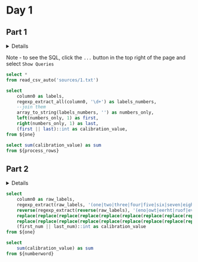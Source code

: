 # Day 1

## Part 1

<Details title="Full Problem Text">

--- Day 1: Trebuchet?! ---

Something is wrong with global snow production, and you've been selected to take a look. The Elves have even given you a map; on it, they've used stars to mark the top fifty locations that are likely to be having problems.

You've been doing this long enough to know that to restore snow operations, you need to check all fifty stars by December 25th.

Collect stars by solving puzzles. Two puzzles will be made available on each day in the Advent calendar; the second puzzle is unlocked when you complete the first. Each puzzle grants one star. Good luck!

You try to ask why they can't just use a weather machine ("not powerful enough") and where they're even sending you ("the sky") and why your map looks mostly blank ("you sure ask a lot of questions") and hang on did you just say the sky ("of course, where do you think snow comes from") when you realize that the Elves are already loading you into a trebuchet ("please hold still, we need to strap you in").

As they're making the final adjustments, they discover that their calibration document (your puzzle input) has been amended by a very young Elf who was apparently just excited to show off her art skills. Consequently, the Elves are having trouble reading the values on the document.

The newly-improved calibration document consists of lines of text; each line originally contained a specific calibration value that the Elves now need to recover. On each line, the calibration value can be found by combining the first digit and the last digit (in that order) to form a single two-digit number.

For example:

|  |
| :- | 
| 1abc2 |
| pqr3stu8vwx | 
| a1b2c3d4e5f | 
| treb7uchet | 

In this example, the calibration values of these four lines are 12, 38, 15, and 77. Adding these together produces 142.

Consider your entire calibration document. What is the sum of all of the calibration values?


</Details>

<Alert status=info>

Note - to see the SQL, click the `...` button in the top right of the page and select `Show Queries`

</Alert>




```sql one
select * 
from read_csv_auto('sources/1.txt')
```

```sql process_rows
select 
    column0 as labels,
    regexp_extract_all(column0, '\d+') as labels_numbers,
    --join them
    array_to_string(labels_numbers, '') as numbers_only,
    left(numbers_only, 1) as first,
    right(numbers_only, 1) as last,
    (first || last)::int as calibration_value,
from ${one}
```


<DataTable data={process_rows}/>

```sql all_rows_sum
select sum(calibration_value) as sum
from ${process_rows}
```

<BigValue
    data={all_rows_sum}
    value=sum
    fmt="#,##0"
/>

## Part 2

<Details title="Full Problem Text">

--- Part Two ---

Your calculation isn't quite right. It looks like some of the digits are actually spelled out with letters: one, two, three, four, five, six, seven, eight, and nine also count as valid "digits".

Equipped with this new information, you now need to find the real first and last digit on each line. For example:

||
| :- |
| two1nine |
| eightwothree  |
| abcone2threexyz |
| xtwone3four |
| 4nineeightseven2 |
| zoneight234 |
| 7pqrstsixteen |

In this example, the calibration values are 29, 83, 13, 24, 42, 14, and 76. Adding these together produces 281.

What is the sum of all of the calibration values?

</Details>


```sql numberword
select
    column0 as raw_labels,
    regexp_extract(raw_labels, '(one|two|three|four|five|six|seven|eight|nine|1|2|3|4|5|6|7|8|9).*?') as first,
    reverse(regexp_extract(reverse(raw_labels), '(eno|owt|eerht|ruof|evif|xis|neves|thgie|enin|1|2|3|4|5|6|7|8|9).*?')) as last,
    replace(replace(replace(replace(replace(replace(replace(replace(replace(first,'one',1),'two',2),'three',3),'four',4),'five',5),'six',6),'seven',7),'eight',8),'nine',9) as first_num,
    replace(replace(replace(replace(replace(replace(replace(replace(replace(last,'one',1),'two',2),'three',3),'four',4),'five',5),'six',6),'seven',7),'eight',8),'nine',9) as last_num,
    (first_num || last_num)::int as calibration_value
from ${one}
```

<DataTable data={numberword}/>

```sql pt2_all_rows_sum
select 
    sum(calibration_value) as sum
from ${numberword}
```

<BigValue
    data={pt2_all_rows_sum}
    value=sum
    fmt="#,##0"
/>



